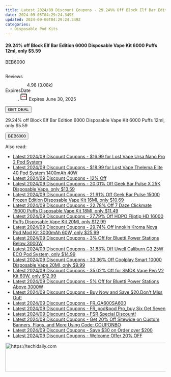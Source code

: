 ```yaml
---
title: Latest 2024/09 Discount Coupons - 29.24%% Off Block Elf Bar Edition 6000 Disposable Vape Kit 6000 Puffs 12Ml, only $5.59
date: 2024-09-05T04:29:24.349Z
updated: 2024-09-06T04:29:24.349Z
categories:
  - Disposable Pod Kits
---
```



<div class="max-w-4xl mx-auto grid grid-cols-1 lg:max-w-5xl lg:gap-x-20 lg:grid-cols-2">
  <div class="relative p-3 col-start-1 row-start-1 flex flex-col-reverse rounded-lg bg-gradient-to-t from-black/75 via-black/0 sm:bg-none sm:row-start-2 sm:p-0 lg:row-start-1">
    <h4 class="mt-1 text-lg font-semibold text-white sm:text-slate-900 md:text-2xl dark:sm:text-white">29.24% off Block Elf Bar Edition 6000 Disposable Vape Kit 6000 Puffs 12ml, only $5.59</h4>
    <p class="text-sm leading-4 font-medium text-white sm:text-slate-500 dark:sm:text-slate-400">BEB6000</p>
  </div>
  
  <div class="col-start-1 col-end-3 row-start-1 grid gap-4 sm:mb-6 sm:grid-cols-4 lg:col-start-2 lg:row-span-6 lg:row-end-6 lg:mb-0 lg:gap-6">
      <img src="https://static.shareasale.com/image/90958/deal/000000_16862939889621.png" alt="" class="h-60 w-full rounded-lg object-cover sm:col-span-2 sm:h-52 lg:col-span-full" loading="lazy" />
    
  </div>
  <dl class="row-start-2 mt-4 flex items-center text-xs font-medium sm:row-start-3 sm:mt-1 md:mt-2.5 lg:row-start-2">
    <dt class="sr-only">Reviews</dt>
    <dd class="flex items-center text-indigo-600 dark:text-indigo-400">
      <svg width="24" height="24" fill="none" aria-hidden="true" class="mr-1 stroke-current dark:stroke-indigo-500">
        <path d="m12 5 2 5h5l-4 4 2.103 5L12 16l-5.103 3L9 14l-4-4h5l2-5Z" stroke-width="2" stroke-linecap="round" stroke-linejoin="round" />
      </svg>
      <span>4.98 <span class="font-normal text-slate-400">(3.08k)</span></span>
    </dd>
    <dt class="sr-only">ExpiresDate</dt>
    <dd class="flex items-center">
      <svg width="2" height="2" aria-hidden="true" fill="currentColor" class="mx-3 text-slate-300">
        <circle cx="1" cy="1" r="1" />
      </svg>
      <svg width="24" height="24" viewBox="0 0 24 24" fill="none" stroke="currentColor" stroke-width="2">
        <rect x="3" y="3" width="18" height="18" rx="2" fill="#fff" />
        <path d="M6 10L18 10" stroke="red" stroke-width="2" fill="none" />
        <path d="M10 6L10 18" stroke="#fff" stroke-width="2" fill="none" />
      </svg>
      Expires June 30, 2025    </dd>
  </dl>
  <div class="col-start-1 row-start-3 mt-4 self-center sm:col-start-2 sm:row-span-2 sm:row-start-2 sm:mt-0 lg:col-start-1 lg:row-start-3 lg:row-end-4 lg:mt-6">
    <button type="button" onClick="javascript:window.open(decodeURIComponent('https%3A%2F%2Fwww.shareasale.com%2Fu.cfm%3Fd%3D1036476%26m%3D90958%26u%3D4338022'), '_blank');void(0);" class="rounded-lg bg-red-600 px-3 py-2 text-sm font-medium leading-6 text-white">GET DEAL</button>
  </div>
  <p class="col-start-1 mt-4 text-sm leading-6 sm:col-span-2 lg:col-span-1 lg:row-start-4 lg:mt-6 dark:text-slate-400">
  29.24% off Block Elf Bar Edition 6000 Disposable Vape Kit 6000 Puffs 12ml, only $5.59 
    <div>
      <button type="button" onClick="javascript:window.open(decodeURIComponent('https%3A%2F%2Fwww.shareasale.com%2Fu.cfm%3Fd%3D1036476%26m%3D90958%26u%3D4338022'), '_blank');void(0);" class="bg-green-600 text-white text-sm leading-6 font-medium py-2 px-3 rounded-lg">BEB6000</button>
    </div>
  </p>
</div>
<span class="atpl-alsoreadstyle">Also read:</span>
<div><ul>
<li><a href="https://coupons.techidaily.com/coupon-1113757-share-90958-sale/"><u>Latest 2024/09 Discount Coupons - $16.99 for Lost Vape Ursa Nano Pro 2 Pod System</u></a></li>
<li><a href="https://coupons.techidaily.com/coupon-1113756-share-90958-sale/"><u>Latest 2024/09 Discount Coupons - $18.99 for Lost Vape Thelema Elite 40 Pod System 1400mAh 40W</u></a></li>
<li><a href="https://coupons.techidaily.com/coupon-1106031-share-81748-sale/"><u>Latest 2024/09 Discount Coupons - 12% Off</u></a></li>
<li><a href="https://coupons.techidaily.com/coupon-1114243-share-90958-sale/"><u>Latest 2024/09 Discount Coupons - 20.01% Off Geek Bar Pulse X 25K Disposable Vape, only $13.59</u></a></li>
<li><a href="https://coupons.techidaily.com/coupon-1114245-share-90958-sale/"><u>Latest 2024/09 Discount Coupons - 21.91% Off Geek Bar Pulse 15000 Frozen Edition Disposable Vape Kit 16Ml, only $10.69</u></a></li>
<li><a href="https://coupons.techidaily.com/coupon-1100388-share-90958-sale/"><u>Latest 2024/09 Discount Coupons - 22.78% Off 7 Daze Clickmate 15000 Puffs Disposable Vape Kit 18Ml, only $11.49</u></a></li>
<li><a href="https://coupons.techidaily.com/coupon-1113417-share-90958-sale/"><u>Latest 2024/09 Discount Coupons - 27.79% Off HOPO Fliptip HD 16000 Puffs Disposable Vape Kit 20Ml, only $12.99</u></a></li>
<li><a href="https://coupons.techidaily.com/coupon-1093537-share-90958-sale/"><u>Latest 2024/09 Discount Coupons - 29.74% Off Innokin Kroma Nova Pod Mod Kit 3000mAh 60W, only $25.99</u></a></li>
<li><a href="https://coupons.techidaily.com/coupon-1083022-share-109567-sale/"><u>Latest 2024/09 Discount Coupons - 3% Off for Bluetti Power Stations Below 3000W</u></a></li>
<li><a href="https://coupons.techidaily.com/coupon-1084142-share-90958-sale/"><u>Latest 2024/09 Discount Coupons - 31.83% Off Uwell Caliburn G3 25W ECO Pod System, only $14.99</u></a></li>
<li><a href="https://coupons.techidaily.com/coupon-1087945-share-90958-sale/"><u>Latest 2024/09 Discount Coupons - 33.36% Off Coolplay Smart 10000 Disposable Vape 20Ml, only $9.99</u></a></li>
<li><a href="https://coupons.techidaily.com/coupon-716195-share-90958-sale/"><u>Latest 2024/09 Discount Coupons - 35.02% Off for SMOK Vape Pen V2 Kit 60W, only $12.99</u></a></li>
<li><a href="https://coupons.techidaily.com/coupon-1083021-share-109567-sale/"><u>Latest 2024/09 Discount Coupons - 5% Off for Bluetti Power Stations Above 3000W</u></a></li>
<li><a href="https://coupons.techidaily.com/coupon-1113441-share-155934-sale/"><u>Latest 2024/09 Discount Coupons - Buy Now and Save $20.Don't Miss Out!</u></a></li>
<li><a href="https://coupons.techidaily.com/coupon-1114559-share-92020-sale/"><u>Latest 2024/09 Discount Coupons - FR_GA600SA600</u></a></li>
<li><a href="https://coupons.techidaily.com/coupon-1111726-share-92020-sale/"><u>Latest 2024/09 Discount Coupons - FR_pod&pod Pro_buy Six Get Seven</u></a></li>
<li><a href="https://coupons.techidaily.com/coupon-1113038-share-96806-sale/"><u>Latest 2024/09 Discount Coupons - FSR Special Discount!</u></a></li>
<li><a href="https://coupons.techidaily.com/coupon-1088225-share-63219-sale/"><u>Latest 2024/09 Discount Coupons - Get 	20% Off Sitewide on Custom Banners, Flags, and More Using Code: COUPONBO</u></a></li>
<li><a href="https://coupons.techidaily.com/coupon-1114216-share-59344-sale/"><u>Latest 2024/09 Discount Coupons - Save $30 on Order over $200</u></a></li>
<li><a href="https://coupons.techidaily.com/coupon-1114215-share-59344-sale/"><u>Latest 2024/09 Discount Coupons - Welcome Offer 20% OFF</u></a></li>
</ul></div>

<ins class="adsbygoogle"
      style="display:block"
      data-ad-client="ca-pub-7571918770474297"
      data-ad-slot="8358498916"
      data-ad-format="auto"
      data-full-width-responsive="true"></ins>
<!-- affiliate ads begin -->
<a href="https://appsumo.8odi.net/c/5597632/2087409/7443" target="_top" id="2087409">
  <img src="//a.impactradius-go.com/display-ad/7443-2087409" border="0" alt="https://techidaily.com" width="728" height="90"/>
</a>
<img height="0" width="0" src="https://appsumo.8odi.net/i/5597632/2087409/7443" style="position:absolute;visibility:hidden;" border="0" />
<!-- affiliate ads end -->